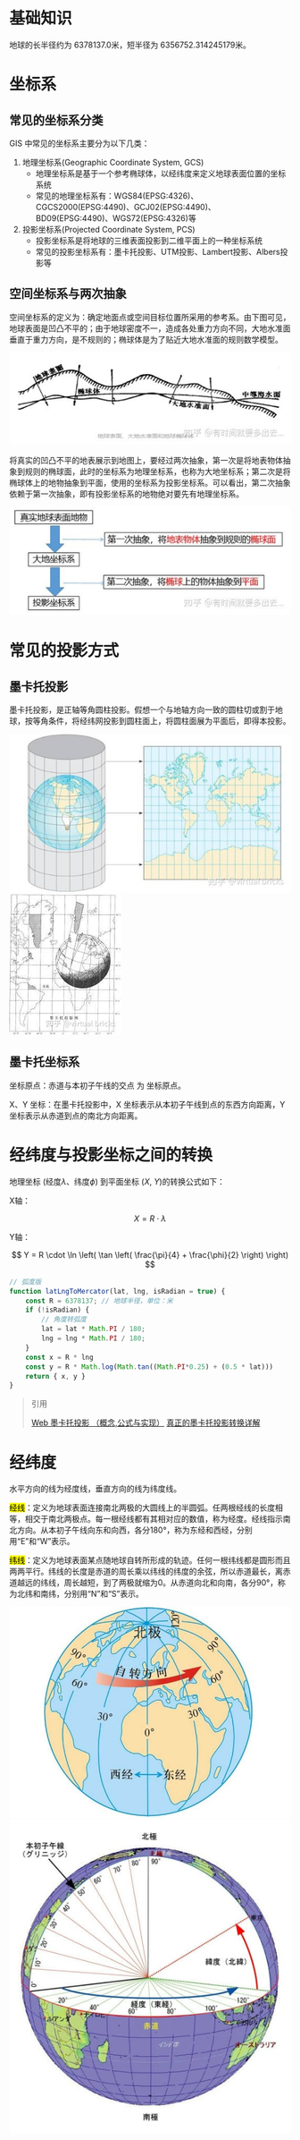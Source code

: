 # 基础知识

地球的长半径约为 6378137.0米，短半径为 6356752.314245179米。

# 坐标系

## 常见的坐标系分类

GIS 中常见的坐标系主要分为以下几类：

1. 地理坐标系(Geographic Coordinate System, GCS)
    - 地理坐标系是基于一个参考椭球体，以经纬度来定义地球表面位置的坐标系统
    - 常见的地理坐标系有：WGS84(EPSG:4326)、CGCS2000(EPSG:4490)、GCJ02(EPSG:4490)、BD09(EPSG:4490)、WGS72(EPSG:4326)等
2. 投影坐标系(Projected Coordinate System, PCS)
    - 投影坐标系是将地球的三维表面投影到二维平面上的一种坐标系统
    - 常见的投影坐标系有：墨卡托投影、UTM投影、Lambert投影、Albers投影等

## 空间坐标系与两次抽象

空间坐标系的定义为：确定地面点或空间目标位置所采用的参考系。由下图可见，地球表面是凹凸不平的；由于地球密度不一，造成各处重力方向不同，大地水准面垂直于重力方向，是不规则的；椭球体是为了贴近大地水准面的规则数学模型。

![地球表面、大地水准面和地球椭球体](./地球表面、大地水准面和地球椭球体.jpg)

将真实的凹凸不平的地表展示到地图上，要经过两次抽象，第一次是将地表物体抽象到规则的椭球面，此时的坐标系为地理坐标系，也称为大地坐标系；第二次是将椭球体上的地物抽象到平面，使用的坐标系为投影坐标系。可以看出，第二次抽象依赖于第一次抽象，即有投影坐标系的地物绝对要先有地理坐标系。

![地物到地图的两次抽象](./地物到地图的两次抽象.jpg)

# 常见的投影方式

## 墨卡托投影

墨卡托投影，是正轴等角圆柱投影。假想一个与地轴方向一致的圆柱切或割于地球，按等角条件，将经纬网投影到圆柱面上，将圆柱面展为平面后，即得本投影。

![墨卡托投影1](./墨卡托投影1.jpg)
![墨卡托投影2](./墨卡托投影2.jpg)

## 墨卡托坐标系

坐标原点：赤道与本初子午线的交点 为 坐标原点。

X、Y 坐标：在墨卡托投影中，X 坐标表示从本初子午线到点的东西方向距离，Y 坐标表示从赤道到点的南北方向距离。

# 经纬度与投影坐标之间的转换

地理坐标 (经度$\lambda$、纬度$\phi$) 到平面坐标 ($X$, $Y$)的转换公式如下：

X轴：

$$
    X = R \cdot \lambda
$$

Y轴：

$$
    Y = R \cdot \ln \left( \tan \left( \frac{\pi}{4} + \frac{\phi}{2} \right) \right)
$$


```js
// 弧度版
function latLngToMercator(lat, lng, isRadian = true) {
    const R = 6378137; // 地球半径，单位：米
    if (!isRadian) {
        // 角度转弧度
        lat = lat * Math.PI / 180;
        lng = lng * Math.PI / 180;
    }
    const x = R * lng 
    const y = R * Math.log(Math.tan((Math.PI*0.25) + (0.5 * lat)))
    return { x, y }
}
```

> 引用
> 
> [Web 墨卡托投影 （概念,公式与实现）](https://zhuanlan.zhihu.com/p/690916973)
> [真正的墨卡托投影转换详解](https://zhuanlan.zhihu.com/p/326955505)

# 经纬度
  水平方向的线为经度线，垂直方向的线为纬度线。
  
  <mark>经线</mark>：定义为地球表面连接南北两极的大圆线上的半圆弧。任两根经线的长度相等，相交于南北两极点。每一根经线都有其相对应的数值，称为经度。经线指示南北方向。从本初子午线向东和向西，各分180°，称为东经和西经，分别用“E”和“W”表示。
  
  <mark>纬线</mark>：定义为地球表面某点随地球自转所形成的轨迹。任何一根纬线都是圆形而且两两平行。纬线的长度是赤道的周长乘以纬线的纬度的余弦，所以赤道最长，离赤道越远的纬线，周长越短，到了两极就缩为0。从赤道向北和向南，各分90°，称为北纬和南纬，分别用“N”和“S”表示。

  ![经度](./经度.jfif)
  ![维度](./维度.jfif)
